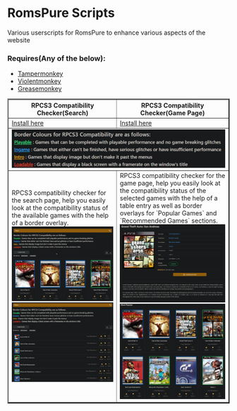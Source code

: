 # RomsPure Scripts

Various userscripts for RomsPure to enhance various aspects of the website

### Requires(Any of the below):
- [Tampermonkey](https://www.tampermonkey.net/)
- [Violentmonkey](https://violentmonkey.github.io/get-it/)
- [Greasemonkey](https://www.greasespot.net/)


<table border=2px>
<tr>
<th>RPCS3 Compatibility Checker(Search)
<th>RPCS3 Compatibility Checker(Game Page)
</tr>
<tr>
<td><a href="https://www.github.com/Satanarious/RomsPureScripts/raw/master/RPCS3CompatibilityChecker_Search.user.js">Install here</a>
<td><a href="https://www.github.com/Satanarious/RomsPureScripts/raw/master/RPCS3CompatibilityChecker_GamePage.user.js">Install here</a>
</tr>
<tr><td colspan=2><img src="screenshots/info.png"></tr>
<tr>
<td>
RPCS3 compatibility checker for the search page, help you easily look at the compatibility status of the available games with the help of a border overlay.
<img src="screenshots/search_page_grid.png">
<img src="screenshots/search_page_list.png">
<td>
RPCS3 compatibility checker for the game page, help you easily look at the compatibility status of the selected games with the help of a table entry as well as border overlays for `Popular Games` and `Recommended Games` sections.
<img src="screenshots/game_page.png">
<img src="screenshots/most_popular.png">
</tr>
</table>
